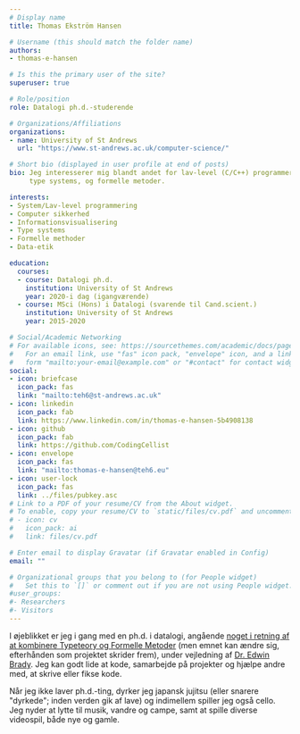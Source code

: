 ```yaml
---
# Display name
title: Thomas Ekström Hansen

# Username (this should match the folder name)
authors:
- thomas-e-hansen

# Is this the primary user of the site?
superuser: true

# Role/position
role: Datalogi ph.d.-studerende

# Organizations/Affiliations
organizations:
- name: University of St Andrews
  url: "https://www.st-andrews.ac.uk/computer-science/"

# Short bio (displayed in user profile at end of posts)
bio: Jeg interesserer mig blandt andet for lav-level (C/C++) programmering,
     type systems, og formelle metoder.

interests:
- System/Lav-level programmering
- Computer sikkerhed
- Informationsvisualisering
- Type systems
- Formelle methoder
- Data-etik

education:
  courses:
  - course: Datalogi ph.d.
    institution: University of St Andrews
    year: 2020-i dag (igangværende)
  - course: MSci (Hons) i Datalogi (svarende til Cand.scient.)
    institution: University of St Andrews
    year: 2015-2020

# Social/Academic Networking
# For available icons, see: https://sourcethemes.com/academic/docs/page-builder/#icons
#   For an email link, use "fas" icon pack, "envelope" icon, and a link in the
#   form "mailto:your-email@example.com" or "#contact" for contact widget.
social:
- icon: briefcase
  icon_pack: fas
  link: "mailto:teh6@st-andrews.ac.uk"
- icon: linkedin
  icon_pack: fab
  link: https://www.linkedin.com/in/thomas-e-hansen-5b4908138
- icon: github
  icon_pack: fab
  link: https://github.com/CodingCellist
- icon: envelope
  icon_pack: fas
  link: "mailto:thomas-e-hansen@teh6.eu"
- icon: user-lock
  icon_pack: fas
  link: ../files/pubkey.asc
# Link to a PDF of your resume/CV from the About widget.
# To enable, copy your resume/CV to `static/files/cv.pdf` and uncomment the lines below.
# - icon: cv
#   icon_pack: ai
#   link: files/cv.pdf

# Enter email to display Gravatar (if Gravatar enabled in Config)
email: ""

# Organizational groups that you belong to (for People widget)
#   Set this to `[]` or comment out if you are not using People widget.
#user_groups:
#- Researchers
#- Visitors
---
```


I øjeblikket er jeg i gang med en ph.d. i datalogi, angående
[noget i retning af at kombinere Typeteory og Formelle Metoder](../files/phd-proposal.pdf)
(men emnet kan ændre sig, efterhånden som projektet skrider frem), under
vejledning af [Dr. Edwin Brady](https://www.type-driven.org.uk/edwinb/). Jeg kan
godt lide at kode, samarbejde på projekter og hjælpe andre med, at skrive eller
fikse kode.

Når jeg ikke laver ph.d.-ting, dyrker jeg japansk jujitsu (eller snarere
"dyrkede"; inden verden gik af lave) og indimellem spiller jeg også cello. Jeg
nyder at lytte til musik, vandre og campe, samt at spille diverse videospil,
både nye og gamle.

